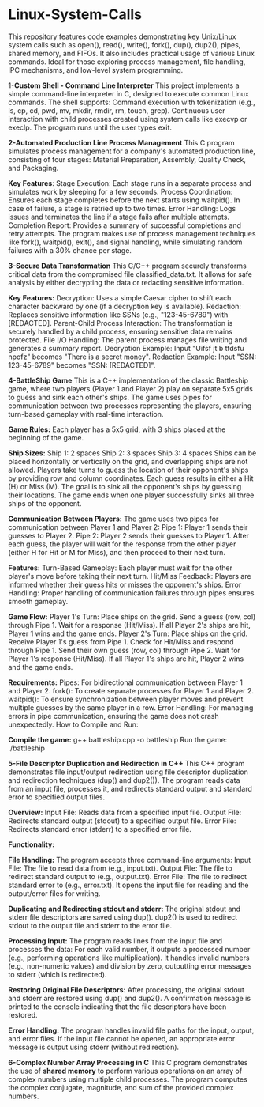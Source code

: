 # Linux-System-Calls
This repository features code examples demonstrating key Unix/Linux system calls such as open(), read(), write(), fork(), dup(), dup2(), pipes, shared memory, and FIFOs. It also includes practical usage of various Linux commands. Ideal for those exploring process management, file handling, IPC mechanisms, and low-level system programming.


1-**Custom Shell - Command Line Interpreter**
This project implements a simple command-line interpreter in C, designed to execute common Linux commands. The shell supports:
Command execution with tokenization (e.g., ls, cp, cd, pwd, mv, mkdir, rmdir, rm, touch, grep).
Continuous user interaction with child processes created using system calls like execvp or execlp.
The program runs until the user types exit.


**2-Automated Production Line Process Management**
This C program simulates process management for a company's automated production line, consisting of four stages: Material Preparation, Assembly, Quality Check, and Packaging.

**Key Features**:
Stage Execution: Each stage runs in a separate process and simulates work by sleeping for a few seconds.
Process Coordination: Ensures each stage completes before the next starts using waitpid(). In case of failure, a stage is retried up to two times.
Error Handling: Logs issues and terminates the line if a stage fails after multiple attempts.
Completion Report: Provides a summary of successful completions and retry attempts.
The program makes use of process management techniques like fork(), waitpid(), exit(), and signal handling, while simulating random failures with a 30% chance per stage.

**3-Secure Data Transformation**
This C/C++ program securely transforms critical data from the compromised file classified_data.txt. It allows for safe analysis by either decrypting the data or redacting sensitive information.

**Key Features:**
Decryption: Uses a simple Caesar cipher to shift each character backward by one (if a decryption key is available).
Redaction: Replaces sensitive information like SSNs (e.g., "123-45-6789") with [REDACTED].
Parent-Child Process Interaction: The transformation is securely handled by a child process, ensuring sensitive data remains protected.
File I/O Handling: The parent process manages file writing and generates a summary report.
Decryption Example: Input "Uifsf jt b tfdsfu npofz" becomes "There is a secret money".
Redaction Example: Input "SSN: 123-45-6789" becomes "SSN: [REDACTED]".


**4-BattleShip Game**
This is a C++ implementation of the classic Battleship game, where two players (Player 1 and Player 2) play on separate 5x5 grids to guess and sink each other's ships. The game uses pipes for communication between two processes representing the players, ensuring turn-based gameplay with real-time interaction.

**Game Rules:**
Each player has a 5x5 grid, with 3 ships placed at the beginning of the game.

**Ship Sizes:**
Ship 1: 2 spaces
Ship 2: 3 spaces
Ship 3: 4 spaces
Ships can be placed horizontally or vertically on the grid, and overlapping ships are not allowed.
Players take turns to guess the location of their opponent's ships by providing row and column coordinates.
Each guess results in either a Hit (H) or Miss (M).
The goal is to sink all the opponent's ships by guessing their locations.
The game ends when one player successfully sinks all three ships of the opponent.

**Communication Between Players:**
The game uses two pipes for communication between Player 1 and Player 2:
Pipe 1: Player 1 sends their guesses to Player 2.
Pipe 2: Player 2 sends their guesses to Player 1.
After each guess, the player will wait for the response from the other player (either H for Hit or M for Miss), and then proceed to their next turn.

**Features:**
Turn-Based Gameplay: Each player must wait for the other player's move before taking their next turn.
Hit/Miss Feedback: Players are informed whether their guess hits or misses the opponent's ships.
Error Handling: Proper handling of communication failures through pipes ensures smooth gameplay.

**Game Flow:**
Player 1's Turn:
Place ships on the grid.
Send a guess (row, col) through Pipe 1.
Wait for a response (Hit/Miss).
If all Player 2's ships are hit, Player 1 wins and the game ends.
Player 2's Turn:
Place ships on the grid.
Receive Player 1's guess from Pipe 1.
Check for Hit/Miss and respond through Pipe 1.
Send their own guess (row, col) through Pipe 2.
Wait for Player 1's response (Hit/Miss).
If all Player 1's ships are hit, Player 2 wins and the game ends.

**Requirements:**
Pipes: For bidirectional communication between Player 1 and Player 2.
fork(): To create separate processes for Player 1 and Player 2.
waitpid(): To ensure synchronization between player moves and prevent multiple guesses by the same player in a row.
Error Handling: For managing errors in pipe communication, ensuring the game does not crash unexpectedly.
How to Compile and Run:

**Compile the game:**
g++ battleship.cpp -o battleship
Run the game:
./battleship




**5-File Descriptor Duplication and Redirection in C++**
This C++ program demonstrates file input/output redirection using file descriptor duplication and redirection techniques (dup() and dup2()). The program reads data from an input file, processes it, and redirects standard output and standard error to specified output files.

**Overview:**
Input File: Reads data from a specified input file.
Output File: Redirects standard output (stdout) to a specified output file.
Error File: Redirects standard error (stderr) to a specified error file.

**Functionality:**

**File Handling:**
The program accepts three command-line arguments:
Input File: The file to read data from (e.g., input.txt).
Output File: The file to redirect standard output to (e.g., output.txt).
Error File: The file to redirect standard error to (e.g., error.txt).
It opens the input file for reading and the output/error files for writing.

**Duplicating and Redirecting stdout and stderr:**
The original stdout and stderr file descriptors are saved using dup().
dup2() is used to redirect stdout to the output file and stderr to the error file.

**Processing Input:**
The program reads lines from the input file and processes the data:
For each valid number, it outputs a processed number (e.g., performing operations like multiplication).
It handles invalid numbers (e.g., non-numeric values) and division by zero, outputting error messages to stderr (which is redirected).

**Restoring Original File Descriptors:**
After processing, the original stdout and stderr are restored using dup() and dup2().
A confirmation message is printed to the console indicating that the file descriptors have been restored.

**Error Handling:**
The program handles invalid file paths for the input, output, and error files.
If the input file cannot be opened, an appropriate error message is output using stderr (without redirection).



**6-Complex Number Array Processing in C**
This C program demonstrates the use of **shared memory** to perform various operations on an array of complex numbers using multiple child processes. The program computes the complex conjugate, magnitude, and sum of the provided complex numbers.







